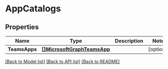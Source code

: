 # AppCatalogs

## Properties

Name | Type | Description | Notes
------------ | ------------- | ------------- | -------------
**TeamsApps** | [**[]MicrosoftGraphTeamsApp**](microsoft.graph.teamsApp.md) |  | [optional] 

[[Back to Model list]](../README.md#documentation-for-models) [[Back to API list]](../README.md#documentation-for-api-endpoints) [[Back to README]](../README.md)


